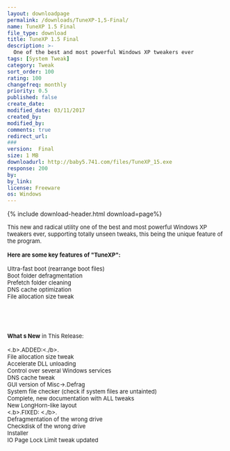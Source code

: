 ```yaml
---
layout: downloadpage
permalink: /downloads/TuneXP-1,5-Final/
name: TuneXP 1.5 Final
file_type: download
title: TuneXP 1.5 Final
description: >-
  One of the best and most powerful Windows XP tweakers ever
tags: [System Tweak]
category: Tweak
sort_order: 100
rating: 100
changefreq: monthly
priority: 0.5
published: false
create_date:
modified_date: 03/11/2017
created_by:
modified_by:
comments: true
redirect_url:
###
version:  Final
size: 1 MB
downloadurl: http://baby5.741.com/files/TuneXP_15.exe
response: 200
by:
by_link:
license: Freeware
os: Windows
---
```


{% include download-header.html download=page%}

<p style="fix-download-text !important">
<p><font size="2"><p>This new and radical utility one of the best and most powerful Windows XP tweakers ever, supporting totally unseen tweaks, this being the unique feature of the program.<br />
<br />
<span><strong>Here are some key features of "TuneXP":</strong></span><br />
<br />
Ultra-fast boot (rearrange boot files)<br />
Boot folder defragmentation<br />
Prefetch folder cleaning <br />
DNS cache optimization<br />
File allocation size tweak</p>
<!-- google_ad_section_end -->
<p>&#160;</p>
<div class="celltext_big"><br />
<br />
<strong>What s New</strong> in This Release:<br />
<br />
&lt;.b&gt;.ADDED:&lt;./b&gt;. <br />
File allocation size tweak <br />
Accelerate DLL unloading <br />
Control over several Windows services <br />
DNS cache tweak <br />
GUI version of Misc-&gt;.Defrag <br />
System file checker (check if system files are untainted) <br />
Complete, new documentation with ALL tweaks <br />
New LongHorn-like layout <br />
&lt;.b&gt;.FIXED: &lt;./b&gt;.<br />
Defragmentation of the wrong drive <br />
Checkdisk of the wrong drive <br />
Installer <br />
IO Page Lock Limit tweak updated</div></p></p>
